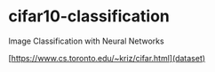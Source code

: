 # cifar10-classification
Image Classification with Neural Networks

[https://www.cs.toronto.edu/~kriz/cifar.html](dataset)
